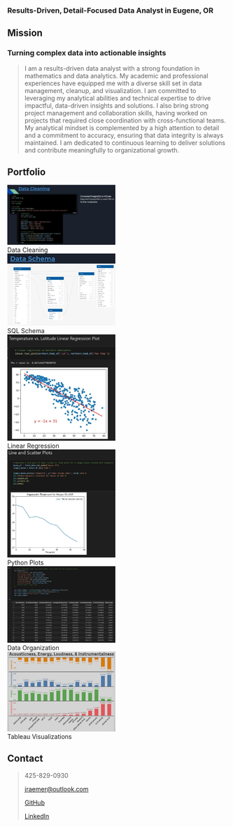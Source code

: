 <head>
  <link rel="stylesheet" href="mainstyle.css">
</head>

<body>

### Results-Driven, Detail-Focused Data Analyst in Eugene, OR


## Mission

### Turning complex data into actionable insights
> I am a results-driven data analyst with a strong foundation in mathematics and data analytics. My academic and professional experiences have equipped me with a diverse skill set in data management, cleanup, and visualization. I am committed to leveraging my analytical abilities and technical expertise to drive impactful, data-driven insights and solutions. I also bring strong project management and collaboration skills, having worked on projects that required close coordination with cross-functional teams. My analytical mindset is complemented by a high attention to detail and a commitment to accuracy, ensuring that data integrity is always maintained. I am dedicated to continuous learning to deliver solutions and contribute meaningfully to organizational growth.

## Portfolio

<div class="gallery">
  <a target="_blank" href="Data_Cleaning_SQL_Python.JPG">
    <img src="Data_Cleaning_SQL_Python.JPG" alt="Data_Cleaning" width="49%" />
  </a>
  <div class="description">Data Cleaning</div>
</div>

<div class="gallery">
  <a target="_blank" href="Data_Cleaning_SQL_Python.JPG">
    <img src="SQL_Table_Schema.JPG" alt="SQL_Shema" width="49%" />
  </a>
  <div class="description">SQL Schema</div>
</div>

<div class="gallery">
  <a target="_blank" href="Linear_Regression.JPG">
    <img src="Linear_Regression.JPG" alt="Linear_Regression" width="49%" />
  </a>
  <div class="description">Linear Regression</div>
</div>

<div class="gallery">
  <a target="_blank" href="Line_Plot_Python.JPG">
    <img src="Line_Plot_Python.JPG" alt="Python_Plots" width="49%" />
  </a>
  <div class="description">Python Plots</div>
</div>

<div class="gallery">
  <a target="_blank" href="Python_Dict.JPG">
    <img src="Python_Dict.JPG" alt="Data_Organization" width="49%" />
  </a>
  <div class="description">Data Organization</div>
</div>

<div class="gallery">
  <a target="_blank" href="Tableau_Music.JPG">
    <img src="Tableau_Music.JPG" alt="Tableau_Visualizations" width="49%" />
  </a>
  <div class="description">Tableau Visualizations</div>
</div>

## Contact
> 425-829-0930
> 
> jraemer@outlook.com
> 
> [GitHub](https://github.com/JerricaRaemer)
> 
> [LinkedIn](https://www.linkedin.com/in/jerrica-raemer/)
>
> </body>
